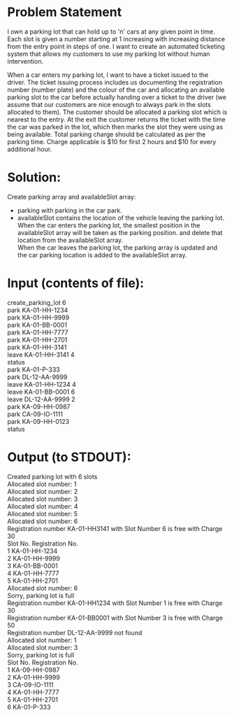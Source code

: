 # Problem Statement
I own a parking lot that can hold up to 'n' cars at any given point in time. Each slot is
given a number starting at 1 increasing with increasing distance from the entry point
in steps of one. I want to create an automated ticketing system that allows my
customers to use my parking lot without human intervention.  

When a car enters my parking lot, I want to have a ticket issued to the driver. The
ticket issuing process includes us documenting the registration number (number
plate) and the colour of the car and allocating an available parking slot to the car
before actually handing over a ticket to the driver (we assume that our customers are
nice enough to always park in the slots allocated to them). The customer should be
allocated a parking slot which is nearest to the entry. At the exit the customer returns
the ticket with the time the car was parked in the lot, which then marks the slot they
were using as being available. Total parking charge should be calculated as per the
parking time. Charge applicable is $10 for first 2 hours and $10 for every additional
hour.

# Solution:
Create parking array and availableSlot array:  
- parking with parking in the car park.
- availableSlot contains the location of the vehicle leaving the parking lot.
When the car enters the parking lot, the smallest position in the availableSlot array will be taken as the parking position. and delete that location from the availableSlot array.  
When the car leaves the parking lot, the parking array is updated and the car parking location is added to the availableSlot array.  

# Input (contents of file):
create_parking_lot 6  
park KA-01-HH-1234  
park KA-01-HH-9999  
park KA-01-BB-0001  
park KA-01-HH-7777  
park KA-01-HH-2701  
park KA-01-HH-3141  
leave KA-01-HH-3141 4  
status  
park KA-01-P-333  
park DL-12-AA-9999  
leave KA-01-HH-1234 4  
leave KA-01-BB-0001 6  
leave DL-12-AA-9999 2  
park KA-09-HH-0987  
park CA-09-IO-1111  
park KA-09-HH-0123  
status  

# Output (to STDOUT):
Created parking lot with 6 slots  
Allocated slot number: 1  
Allocated slot number: 2  
Allocated slot number: 3  
Allocated slot number: 4  
Allocated slot number: 5  
Allocated slot number: 6  
Registration number KA-01-HH3141 with Slot Number 6 is free with Charge 30  
Slot No. Registration No.  
1 KA-01-HH-1234  
2 KA-01-HH-9999  
3 KA-01-BB-0001  
4 KA-01-HH-7777  
5 KA-01-HH-2701  
Allocated slot number: 6  
Sorry, parking lot is full  
Registration number KA-01-HH1234 with Slot Number 1 is free with Charge 30  
Registration number KA-01-BB0001 with Slot Number 3 is free with Charge 50  
Registration number DL-12-AA-9999 not found  
Allocated slot number: 1  
Allocated slot number: 3  
Sorry, parking lot is full  
Slot No. Registration No.  
1 KA-09-HH-0987  
2 KA-01-HH-9999  
3 CA-09-IO-1111  
4 KA-01-HH-7777  
5 KA-01-HH-2701  
6 KA-01-P-333  
